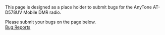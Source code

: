 This page is designed as a place holder to submit bugs for the AnyTone AT-D578UV Mobile DMR radio.

Please submit your bugs on the page below.
<br><a href="https://github.com/na7q/D578UV/issues">Bug Reports</a>
